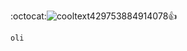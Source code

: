 :octocat:![cooltext429753884914078](https://user-images.githubusercontent.com/124218032/219228741-29794561-302a-48d7-9ab8-1720f3e00ba3.png):+1:
```
oli
```
